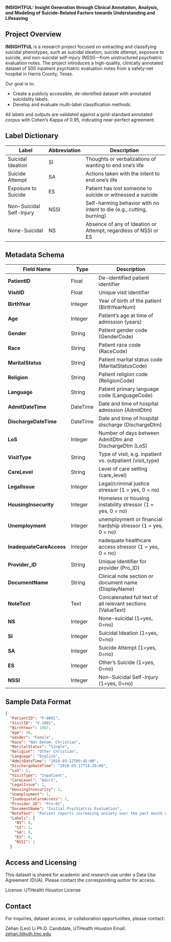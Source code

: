 **INSIGHTFUL:** **Insight Generation through Clinical Annotation, Analysis, and Modeling of Suicide-Related Factors towards Understanding and Lifesaving**

## Project Overview

**INSIGHTFUL** is a research project focused on extracting and classifying suicidal phenotypes, such as suicidal ideation, suicide attempt, exposure to suicide, and non-suicidal self-injury (NSSI)—from unstructured psychiatric evaluation notes. The project introduces a high-quality, clinically annotated dataset of 500 inpatient psychiatric evaluation notes from a safety-net hospital in Harris County, Texas.

Our goal is to:
- Create a publicly accessible, de-identified dataset with annotated suicidality labels.
- Develop and evaluate multi-label classification methods.

All labels and outputs are validated against a gold-standard annotated corpus with Cohen’s Kappa of 0.95, indicating near-perfect agreement.

## Label Dictionary
| Label                    | Abbreviation | Description                                                          |
| ------------------------ | ------------ | -------------------------------------------------------------------- |
| Suicidal Ideation        | SI           | Thoughts or verbalizations of wanting to end one’s life              |
| Suicide Attempt          | SA           | Actions taken with the intent to end one’s life                      |
| Exposure to Suicide      | ES           | Patient has lost someone to suicide or witnessed a suicide           |
| Non-Suicidal Self-Injury | NSSI         | Self-harming behavior with no intent to die (e.g., cutting, burning) |
| None-Suicidal            | NS           | Absence of any of Ideation or Attempt, regardless of NSSI or ES      |


## Metadata Schema

| Field Name            | Type     | Description                                                  |
| --------------------- | -------- | ------------------------------------------------------------ |
| **PatientID**         | Float    | De-identified patient identifier                             |
| **VisitID**           | Float    | Unique visit identifier                                      |
| **BirthYear**         | Integer  | Year of birth of the patient (BirthYearNum)                  |
| **Age**               | Integer  | Patient’s age at time of admission (years)                   |
| **Gender**            | String   | Patient gender code (GenderCode)                             |
| **Race**              | String   | Patient race code (RaceCode)                                 |
| **MaritalStatus**     | String   | Patient marital status code (MaritalStatusCode)              |
| **Religion**          | String   | Patient religion code (ReligionCode)                         |
| **Language**          | String   | Patient primary language code (LanguageCode)                 |
| **AdmitDateTime**     | DateTime | Date and time of hospital admission (AdmitDtm)               |
| **DischargeDateTime** | DateTime | Date and time of hospital discharge (DischargeDtm)           |
| **LoS**               | Integer  | Number of days between AdmitDtm and DischargeDtm (LoS)       |
| **VisitType**         | String   | Type of visit, e.g. inpatient vs. outpatient (visit\_type)   |
| **CareLevel**         | String   | Level of care setting (care\_level)                          |
| **LegalIssue**        | Integer  | Legal/criminal justice stressor (1 = yes, 0 = no)|
| **HousingInsecurity** | Integer  | Homeless or housing instability stressor (1 = yes, 0 = no)   |
| **Unemployment**      | Integer  | unemployment or financial hardship stressor (1 = yes, 0 = no)|
| **InadequateCareAccess**| Integer  | nadequate healthcare access stressor (1 = yes, 0 = no)     |
| **Provider_ID**       | String   | Unique identifier for provider (Pro_ID)                      |
| **DocumentName**      | String   | Clinical note section or document name (DisplayName)         |
| **NoteText**          | Text     | Concatenated full text of all relevant sections (ValueText)  |
| **NS**                | Integer  | None-suicidal (1=yes, 0=no)                                  |
| **SI**                | Integer  | Suicidal Ideation (1=yes, 0=no)                              |
| **SA**                | Integer  | Suicide Attempt (1=yes, 0=no)                                |
| **ES**                | Integer  | Other’s Suicide (1=yes, 0=no)                                |
| **NSSI**              | Integer  | Non-Suicidal Self-Injury (1=yes, 0=no)                       |



## Sample Data Format

```json
{
  "PatientID": "P-0001",
  "VisitID": "V-1001",
  "BirthYear": 1987,
  "Age": 36,
  "Gender": "Female",
  "Race": "Non Denom. Christian",
  "MaritalStatus": "Single",
  "Religion": "Other Christian",
  "Language": "English",
  "AdmitDateTime": "2018-03-12T09:45:00",
  "DischargeDateTime": "2018-03-17T14:20:00",
  "LoS": 5,
  "VisitType": "Inpatient",
  "CareLevel": "Adult",
  "LegalIssue": 1,
  "HousingInsecurity": 1,
  "Unemployment": 1,
  "InadequateCareAccess": 1,
  "Provider_ID": "Pro-01",
  "DocumentName": "Initial Psychiatric Evaluation",
  "NoteText": "Patient reports increasing anxiety over the past month with occasional thoughts of self-harm. Denies any plan or intent to act. History of non-suicidal cutting 2 years ago.",
  "Labels": {
    "NS": 0,
    "SI": 1,
    "SA": 0,
    "ES": 0,
    "NSSI": 1
  }
```

## Access and Licensing
This dataset is shared for academic and research use under a Data Use Agreement (DUA). Please contact the corresponding author for access.

License: UTHealth Houston License

## Contact
For inquiries, dataset access, or collaboration opportunities, please contact:

Zehan (Leo) Li
Ph.D. Candidate, UTHealth Houston
Email: zehan.li@uth.tmc.edu
